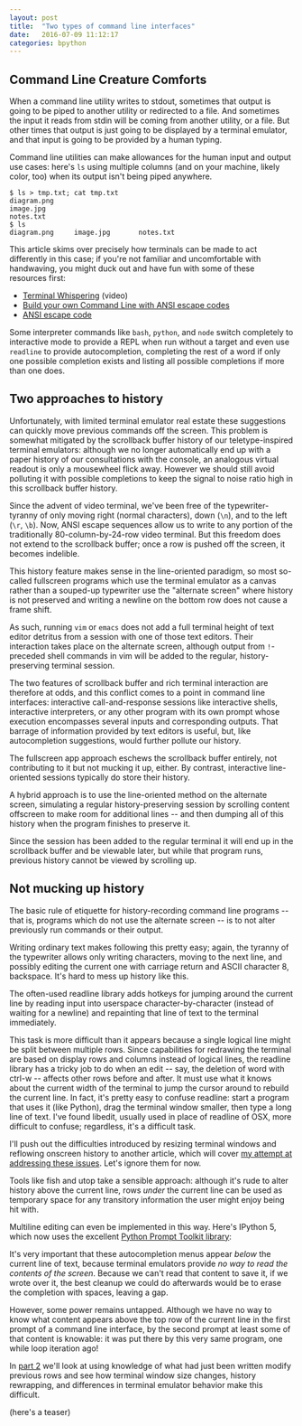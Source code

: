 ```yaml
---
layout: post
title:  "Two types of command line interfaces"
date:   2016-07-09 11:12:17
categories: bpython
---
```


Command Line Creature Comforts
------------------------------

When a command line utility writes to stdout, sometimes that output is going
to be piped to another utility or redirected to a file. And sometimes the
input it reads from stdin will be coming from another utility, or a file.
But other times that output is just going to be displayed by a terminal emulator,
and that input is going to be provided by a human typing.

Command line utilities can make allowances for the human input and output
use cases: here's `ls` using multiple columns (and on your machine, likely
color, too) when its output isn't being piped anywhere.

    $ ls > tmp.txt; cat tmp.txt
    diagram.png
    image.jpg
    notes.txt
    $ ls
    diagram.png     image.jpg       notes.txt

This article skims over precisely how terminals can be made to act differently
in this case; if you're not familiar and uncomfortable with handwaving, you
might duck out and have fun with some of these resources first:

* [Terminal Whispering](https://www.youtube.com/watch?v=rSnMoClPH2E) (video)
* [Build your own Command Line with ANSI escape codes](http://www.lihaoyi.com/post/BuildyourownCommandLinewithANSIescapecodes.html)
* [ANSI escape code](https://en.wikipedia.org/wiki/ANSI_escape_code)


Some interpreter commands like `bash`, `python`, and `node` switch completely to interactive mode to
provide a REPL when run without a target and even use `readline` to provide autocompletion,
completing the rest of a word if only one possible completion exists and listing all
possible completions if more than one does.

<script type="text/javascript" src="https://asciinema.org/a/79156.js" id="asciicast-79156" async></script>

Two approaches to history
-------------------------

Unfortunately, with limited terminal emulator real estate these suggestions
can quickly move previous commands off the screen.
This problem is somewhat mitigated by the
scrollback buffer history of our teletype-inspired terminal emulators:
although we no
longer automatically end up with a paper history of our consultations
with the console,
an analogous virtual readout is only a mousewheel flick away.
However we should still avoid polluting it with
possible completions to keep the signal to noise ratio high in this scrollback
buffer history.

Since the advent of video terminal, we've been free of the typewriter-tyranny of
only moving right (normal characters), down (`\n`), and to the left
(`\r`, `\b`). Now, ANSI escape sequences allow us to write to any portion of
the traditionally 80-column-by-24-row video terminal. But this freedom
does not extend to the scrollback buffer; once a row is pushed off the
screen, it becomes indelible.

This history feature makes sense in the line-oriented paradigm, so
most so-called fullscreen programs which use the terminal emulator as a canvas
rather than a souped-up typewriter use the "alternate screen" where history
is not preserved and writing a newline on the bottom row does not cause a
frame shift.

<script type="text/javascript" src="https://asciinema.org/a/79147.js" id="asciicast-79147" async></script>

As such, running `vim` or `emacs` does not add a full terminal height of
text editor detritus from a session with one of those text editors. Their interaction
takes place on the alternate screen, although output from `!`-preceded shell
commands in vim will be added to the regular, history-preserving terminal
session.

The two features of scrollback buffer and rich terminal interaction are
therefore at odds, and this conflict comes to a point in
command line interfaces: interactive call-and-response sessions like
interactive shells, interactive interpreters, or any other program
with its own prompt whose execution encompasses several inputs and
corresponding outputs. That barrage of information provided by text editors
is useful, but, like autocompletion suggestions, would further pollute our
history.

The fullscreen app approach eschews the scrollback buffer entirely,
not contributing to it but not mucking it up, either. By contrast, interactive
line-oriented sessions typically do store their history.

<script type="text/javascript" src="https://asciinema.org/a/79149.js" id="asciicast-79149" async></script>

A hybrid approach is to use the line-oriented method on the alternate screen,
simulating a regular history-preserving session by scrolling content offscreen to
make room for additional lines -- and then dumping all of this history
when the program finishes to preserve it.

<script type="text/javascript" src="https://asciinema.org/a/79150.js" id="asciicast-79150" async></script>

Since the session has been added to the regular terminal it will end up in the
scrollback buffer and be viewable later,
but while that program runs, previous history cannot be viewed by scrolling up.

Not mucking up history
----------------------

The basic rule of etiquette for history-recording command line programs -- that
is, programs which do not use the alternate screen -- is to not alter
previously run commands or their output.

<script type="text/javascript" src="https://asciinema.org/a/79151.js" id="asciicast-79151" async></script>

Writing ordinary text makes following this pretty easy; again, the tyranny of
the typewriter allows only writing characters, moving to the next line, and
possibly editing the current one with carriage return and ASCII character 8,
backspace. It's hard to mess up history like this.

The often-used readline library adds hotkeys for jumping around the
current line by reading input into userspace character-by-character
(instead of waiting for a newline) and repainting that line of text to the
terminal immediately.

This task is more difficult than it appears because
a single logical line might be split between multiple rows. Since
capabilities for redrawing the terminal are based on display rows and columns
instead of logical lines, the readline library has a tricky job to do when
an edit -- say, the deletion of word with ctrl-w -- affects other rows before and
after. It must use what it knows about the current width of the terminal
to jump the cursor around to rebuild the current line.
In fact, it's pretty easy to confuse readline: start a program that uses
it (like Python), drag the terminal window smaller, then type a long line of
text.
I've found libedit, usually used in place of readline of OSX, more difficult
to confuse; regardless, it's a difficult task.

I'll push out the difficulties introduced by resizing terminal windows and
reflowing onscreen history to another article, which will cover [my attempt
at addressing these issues](http://curtsies.readthedocs.io/en/latest/). Let's ignore
them for now.

Tools like fish and utop take a sensible approach: although it's rude to alter
history above the current line, rows *under* the current line can be used as
temporary space for any transitory information the user might enjoy being hit
with.

<script type="text/javascript" src="https://asciinema.org/a/79153.js" id="asciicast-79153" async></script>

Multiline editing can even be implemented in this way. Here's IPython
5, which now uses the excellent [Python Prompt Toolkit library](https://github.com/jonathanslenders/python-prompt-toolkit):

<script type="text/javascript" src="https://asciinema.org/a/79154.js" id="asciicast-79154" async></script>

It's very important that these autocompletion menus appear *below* the
current line of text, because terminal emulators provide *no way to read
the contents of the screen*. Because we can't read that content to save it, if
we wrote over it, the best cleanup we could do afterwards would be to
erase the completion with spaces, leaving a gap.

However, some power remains untapped. Although we have no way to know what
content appears above the top row of the current line in the first prompt of a
command line interface, by the second prompt at least some of that content
is knowable: it was put there by this very same program, one while loop
iteration ago!

In [part 2](/rich-terminal-applications-2) we'll look at using knowledge of
what had just been written modify previous rows
and see how terminal window size changes, history rewrapping, and differences
in terminal emulator behavior make this difficult.

(here's a teaser)

<script type="text/javascript" src="https://asciinema.org/a/79155.js" id="asciicast-79155" async></script>
